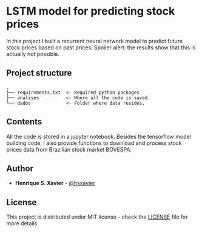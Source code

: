 # LSTM model for predicting stock prices

In this project I built a recurrent neural network model to predict future stock prices based on past prices.
Spoiler alert: the results show that this is actually not possible.

## Project structure

    .
    ├── requirements.txt  <- Required python packages 
    ├── analises          <- Where all the code is saved.
    └── dados             <- Folder where data resides.

## Contents

All the code is stored in a jupyter notebook. Besides the tensorflow model building code,
I also provide functions to download and process stock prices data from Brazilian stock
market BOVESPA. 

## Author

* **Henrique S. Xavier** - [@hsxavier](https://github.com/hsxavier)

## License

This project is distributed under MIT license - check the [LICENSE](LICENSE) file for more details.
